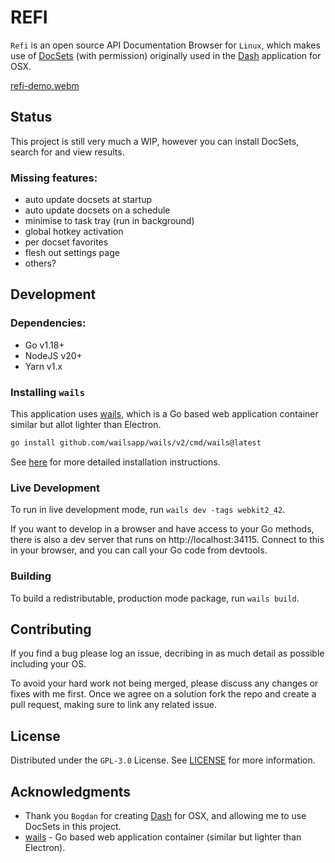 # REFI

`Refi` is an open source API Documentation Browser for `Linux`, which makes use of [DocSets](https://kapeli.com/docsets)
(with permission) originally used in the [Dash](https://kapeli.com/dash) application for OSX.

[refi-demo.webm](https://github.com/christian-schulze/refi/assets/239226/fd230e2e-f884-41eb-a410-8051e04956da)

## Status

This project is still very much a WIP, however you can install DocSets, search for and view results.

### Missing features:
- auto update docsets at startup
- auto update docsets on a schedule
- minimise to task tray (run in background)
- global hotkey activation
- per docset favorites
- flesh out settings page
- others?

## Development

### Dependencies:
- Go v1.18+
- NodeJS v20+
- Yarn v1.x

### Installing `wails`

This application uses [wails](https://wails.io/), which is a Go based web application container
similar but allot lighter than Electron.
```bash
go install github.com/wailsapp/wails/v2/cmd/wails@latest
```
See [here](https://wails.io/docs/gettingstarted/installation/) for more detailed installation instructions. 

### Live Development

To run in live development mode, run `wails dev -tags webkit2_42`.

If you want to develop in a browser and have access to your Go methods, there is also a dev
server that runs on http://localhost:34115. Connect to this in your browser, and you can call
your Go code from devtools.

### Building

To build a redistributable, production mode package, run `wails build`.

## Contributing

If you find a bug please log an issue, decribing in as much detail as possible including your OS.

To avoid your hard work not being merged, please discuss any changes or fixes with me first. Once we
agree on a solution fork the repo and create a pull request, making sure to link any related issue.

## License

Distributed under the `GPL-3.0` License. See [LICENSE](LICENSE) for more information.

## Acknowledgments

- Thank you `Bogdan` for creating [Dash](https://kapeli.com/dash) for OSX, and allowing me to use DocSets in this project.
- [wails](https://wails.io/) - Go based web application container (similar but lighter than Electron).
